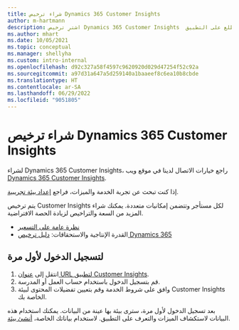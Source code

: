 ```yaml
---
title: شراء ترخيص Dynamics 365 Customer Insights
author: m-hartmann
description: اشترِ ترخيص Dynamics 365 Customer Insights  وسجّل دخولك واطلع على التطبيق.
ms.author: mhart
ms.date: 10/05/2021
ms.topic: conceptual
ms.manager: shellyha
ms.custom: intro-internal
ms.openlocfilehash: d92c327a58f4597c9620920d029d47254f52c92a
ms.sourcegitcommit: a97d31a647a5d259140a1baaeef8c6ea10b8cbde
ms.translationtype: HT
ms.contentlocale: ar-SA
ms.lasthandoff: 06/29/2022
ms.locfileid: "9051805"
---
```

# <a name="purchase-a-license-of-dynamics-365-customer-insights"></a>شراء ترخيص Dynamics 365 Customer Insights

لشراء Dynamics 365 Customer Insights، راجع خيارات الاتصال لدينا في موقع ويب [Dynamics 365 Customer Insights](https://dynamics.microsoft.com/ai/customer-insights/).

إذا كنت تبحث عن تجربة الخدمة والميزات، فراجع [إعداد بيئة تجريبية](trial-signup.md).

يتم ترخيص Customer Insights لكل مستأجر وتتضمن إمكانيات متعددة. يمكنك شراء المزيد من السعة والتراخيص لزيادة الحصة الافتراضية.
- [نظرة عامة على التسعير](https://dynamics.microsoft.com/ai/customer-insights/pricing/)
- القدرة الإنتاجية والاستحقاقات: [دليل ترخيص Dynamics 365](https://go.microsoft.com/fwlink/?LinkId=866544)

## <a name="sign-in-for-the-first-time"></a>لتسجيل الدخول لأول مرة

1. انتقل إلى [عنوان URL لتطبيق Customer Insights](https://home.ci.ai.dynamics.com).
1. قم بتسجيل الدخول باستخدام حساب العمل أو المدرسة.
1. وافق على شروط الخدمة وقم بتعيين تفضيلات المحتوى لبيئة Customer Insights الخاصة بك.

بعد تسجيل الدخول لأول مرة، سترى بيئة بها عينة من البيانات. يمكنك استخدام هذه البيانات لاستكشاف الميزات والتعرف على التطبيق. لاستخدام بياناتك الخاصة، [أنشئ بيئة](create-environment.md).
